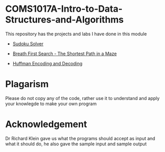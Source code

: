 # COMS1017A-Intro-to-Data-Structures-and-Algorithms

This repository has the projects and labs I have done in this module

* [Sudoku Solver](https://github.com/muaazbassa/COMS1017A-Intro-to-Data-Structures-and-Algorithms/tree/main/Sudoku%20Solver)

* [Breath First Search - The Shortest Path in a Maze](https://github.com/muaazbassa/COMS1017A-Intro-to-Data-Structures-and-Algorithms/tree/main/Breath%20First%20Search%20-%20The%20Shortest%20Path%20in%20a%20Maze)

* [Huffman Encoding and Decoding](https://github.com/muaazbassa/COMS1017A-Intro-to-Data-Structures-and-Algorithms/tree/main/Huffman%20Encoding%20and%20Decoding)

# Plagarism 
Please do not copy any of the code, rather use it to understand and apply your knowlegde to make your own program

# Acknowledgement
Dr Richard Klein gave us what the programs should accept as input and what it should do, he also gave the sample input and sample output

